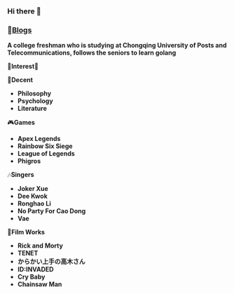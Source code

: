### Hi there 👋

### 💖[Blogs](www.madeindz.work) 

**A college freshman who is studying at Chongqing University of Posts and Telecommunications, follows the seniors to learn golang**

💫**Interest**💫

📖**Decent**

- **Philosophy**
- **Psychology**
- **Literature**

🎮**Games**

- **Apex Legends**
- **Rainbow Six Siege**
- **League of Legends**
- **Phigros**

🎶**Singers**

- **Joker Xue** 
- **Dee Kwok**
- **Ronghao Li**
- **No Party For Cao Dong** 
- **Vae**

🎥**Film Works**

- **Rick and Morty**
- **TENET**
- **からかい上手の高木さん**
- **ID:INVADED**
- **Cry Baby**
- **Chainsaw Man**

